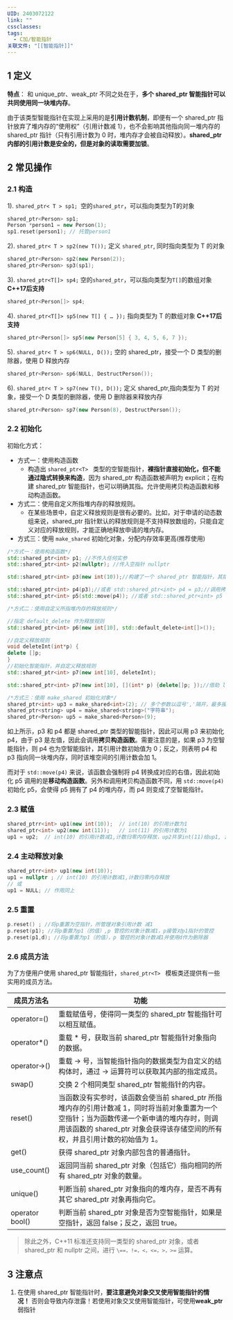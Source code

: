 ```yaml
---
UID: 2403072122
link: ""
cssclasses: 
tags:
  - C加/智能指针
关联文件: "[[智能指针]]"
---
```


## 1 定义

**特点**：
和 unique_ptr、weak_ptr 不同之处在于，**多个 shared_ptr 智能指针可以共同使用同一块堆内存**。

由于该类型智能指针在实现上采用的是**引用计数机制**，即便有一个 shared_ptr 指针放弃了堆内存的“使用权”（引用计数减 1），也不会影响其他指向同一堆内存的 shared_ptr 指针（只有引用计数为 0 时，堆内存才会被自动释放）。**shared_ptr内部的引用计数是安全的，但是对象的读取需要加锁**。





## 2 常见操作

### 2.1 构造

1). `shared_ptr< T > sp1; `空的`shared_ptr`，可以指向类型为T的对象

```cpp
shared_ptr<Person> sp1;
Person *person1 = new Person(1);
sp1.reset(person1);	// 托管person1
```


2). `shared_ptr< T > sp2(new T());` 定义 `shared_ptr`, 同时指向类型为 T 的对象 

```cpp
shared_ptr<Person> sp2(new Person(2));
shared_ptr<Person> sp3(sp1);
```


3). `shared_ptr<T[]> sp4;` 空的`shared_ptr`，可以指向类型为`T[]`的数组对象 **C++17后支持**

```cpp
shared_ptr<Person[]> sp4;
```


4). `shared_ptr<T[]> sp5(new T[] { … });` 指向类型为 T 的数组对象 **C++17后支持**

```cpp
shared_ptr<Person[]> sp5(new Person[5] { 3, 4, 5, 6, 7 });
```


5). `shared_ptr< T > sp6(NULL, D());` 空的 shared_ptr，接受一个 D 类型的删除器，使用 D 释放内存

```cpp
shared_ptr<Person> sp6(NULL, DestructPerson());
```


6). `shared_ptr< T > sp7(new T(), D());` 定义 shared_ptr,指向类型为 T 的对象，接受一个 D 类型的删除器，使用 D 删除器来释放内存

```cpp
shared_ptr<Person> sp7(new Person(8), DestructPerson());
```



### 2.2 初始化


初始化方式：
- 方式一：使用构造函数
	- 构造出 `shared_ptr<T> ` 类型的空智能指针，**裸指针直接初始化，但不能通过隐式转换来构造**，因为 shared_ptr 构造函数被声明为 explicit；在构建 shared_ptr 智能指针，也可以明确其指。允许使用拷贝构造函数和移动构造函数。
- 方式二：使用自定义所指堆内存的释放规则。
	- 在某些场景中，自定义释放规则是很有必要的。比如，对于申请的动态数组来说，shared_ptr 指针默认的释放规则是不支持释放数组的，只能自定义对应的释放规则，才能正确地释放申请的堆内存。
- 方式三：使用 `make_shared` 初始化对象，分配内存效率更高(推荐使用)


```cpp
/*方式一：使用构造函数*/
std::shared_ptr<int> p1; //不传入任何实参
std::shared_ptr<int> p2(nullptr); //传入空指针 nullptr

std::shared_ptr<int> p3(new int(10));//构建了一个 shared_ptr 智能指针，其指向一块存有 10 这个 int 类型数据的堆内存空间。

std::shared_ptr<int> p4(p3);//或者 std::shared_ptr<int> p4 = p3;//调用拷贝构造函数
std::shared_ptr<int> p5(std::move(p4)); //或者 std::shared_ptr<int> p5 = std::move(p4);//调用移动构造函数

/*方式二：使用自定义所指堆内存的释放规则*/

//指定 default_delete 作为释放规则
std::shared_ptr<int> p6(new int[10], std::default_delete<int[]>());

//自定义释放规则
void deleteInt(int*p) {
delete []p;
}
//初始化智能指针，并自定义释放规则
std::shared_ptr<int> p7(new int[10], deleteInt);

std::shared_ptr<int> p7(new int[10], [](int* p) {delete[]p; });//借助 lambda 表达式初始化 p7

/*方式三：使用 make_shared 初始化对象*/
shared_ptr<int> up3 = make_shared<int>(2); // 多个参数以逗号','隔开，最多接受十个
shared_ptr<string> up4 = make_shared<string>("字符串");
shared_ptr<Person> up5 = make_shared<Person>(9);

```

如上所示，p3 和 p4 都是 shared_ptr 类型的智能指针，因此可以用 p3 来初始化 p4，由于 p3 是左值，因此会调用**拷贝构造函数**。需要注意的是，如果 p3 为空智能指针，则 p4 也为空智能指针，其引用计数初始值为 0；反之，则表明 p4 和 p3 指向同一块堆内存，同时该堆空间的引用计数会加 1。  
  
而对于 `std::move(p4)` 来说，该函数会强制将 p4 转换成对应的右值，因此初始化 p5 调用的是**移动构造函数**。另外和调用拷贝构造函数不同，用 `std::move(p4)` 初始化 p5，会使得 p5 拥有了 p4 的堆内存，而 p4 则变成了空智能指针。

### 2.3 赋值

```cpp
shared_ptrr<int> up1(new int(10));  // int(10) 的引用计数为1
shared_ptr<int> up2(new int(11));   // int(11) 的引用计数为1
up1 = up2;	// int(10) 的引用计数减1,计数归零内存释放，up2共享int(11)给up1, int(11)的引用计数为2
```

### 2.4 主动释放对象

```cpp
shared_ptrr<int> up1(new int(10));
up1 = nullptr ;	// int(10) 的引用计数减1,计数归零内存释放 
// 或
up1 = NULL; // 作用同上 
```


### 2.5 重置

```cpp
p.reset() ; //将p重置为空指针，所管理对象引用计数 减1
p.reset(p1); //将p重置为p1（的值）,p 管控的对象计数减1，p接管对p1指针的管控
p.reset(p1,d); //将p重置为p1（的值），p 管控的对象计数减1并使用d作为删除器
```


### 2.6 成员方法

为了方便用户使用 shared_ptr 智能指针，`shared_ptr<T> ` 模板类还提供有一些实用的成员方法。
  
|成员方法名|功能|
|---|---|
|operator=()|重载赋值号，使得同一类型的 shared_ptr 智能指针可以相互赋值。|
|operator*()|重载 * 号，获取当前 shared_ptr 智能指针对象指向的数据。|
|operator->()|重载 -> 号，当智能指针指向的数据类型为自定义的结构体时，通过 -> 运算符可以获取其内部的指定成员。|
|swap()|交换 2 个相同类型 shared_ptr 智能指针的内容。|
|reset()|当函数没有实参时，该函数会使当前 shared_ptr 所指堆内存的引用计数减 1，同时将当前对象重置为一个空指针；当为函数传递一个新申请的堆内存时，则调用该函数的 shared_ptr 对象会获得该存储空间的所有权，并且引用计数的初始值为 1。|
|get()|获得 shared_ptr 对象内部包含的普通指针。|
|use_count()|返回同当前 shared_ptr 对象（包括它）指向相同的所有 shared_ptr 对象的数量。|
|unique()|判断当前 shared_ptr 对象指向的堆内存，是否不再有其它 shared_ptr 对象再指向它。|
|operator bool()|判断当前 shared_ptr 对象是否为空智能指针，如果是空指针，返回 false；反之，返回 true。|

>除此之外，C++11 标准还支持同一类型的 shared_ptr 对象，或者 shared_ptr 和 nullptr 之间，进行 `\==，!=，<，<=，>，>=` 运算。



## 3 注意点

1. 在使用 shared_ptr 智能指针时，**要注意避免对象交叉使用智能指针的情况！** 否则会导致内存泄露！若使用对象交叉使用智能指针，可使用**weak_ptr**弱指针
























